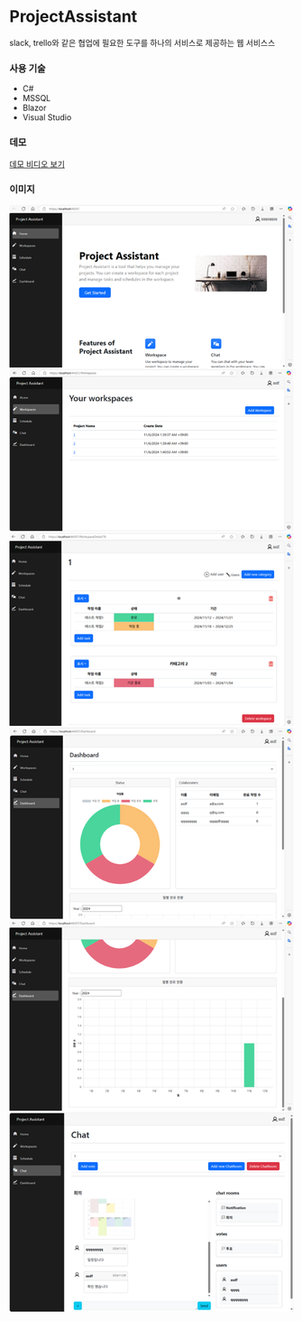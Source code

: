 # ProjectAssistant

slack, trello와 같은 협업에 필요한 도구를 하나의 서비스로 제공하는 웹 서비스스

### 사용 기술
- C#
- MSSQL
- Blazor
- Visual Studio

### 데모
[데모 비디오 보기](https://youtu.be/7Yz9n0Z7nIg)


### 이미지
![메인 화면](Images/mainPage.png)
![workspace 화면](Images/workspacePage.png)
![workspaceDetail 화면](Images/workspaceDetailPage.png)
![dashboard 화면](Images/dashboard.png)
![dashboard2 화면](Images/dashboard2.png)
![chat 화면](Images/chatPage.png)